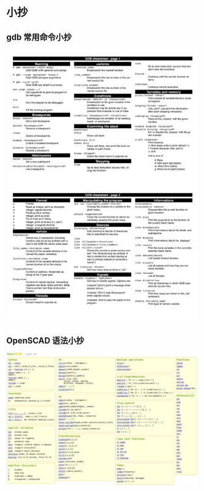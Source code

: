 # 小抄

## gdb 常用命令小抄

![gdb命令](../.vuepress/public/images/cs/cheat_sheet/gdb_cheat_sheet.png)

## OpenSCAD 语法小抄

![openscad语法](../.vuepress/public/images/cs/cheat_sheet/openscad_cheat_sheet.png)

